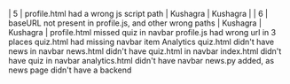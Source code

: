 | 5   | profile.html had a wrong js script path  | Kushagra      | Kushagra     |
| 6   | baseURL not present in profile.js, and other wrong paths        | Kushagra      | Kushagra     |
profile.html missed quiz in navbar
profile.js had wrong url in 3 places
quiz.html had missing navbar item Analytics
quiz.html didn't have news in navbar
news.html didn't have quiz.html in navbar
index.html didn't have quiz in navbar
analytics.html didn't have navbar
news.py added, as news page didn't have a backend
